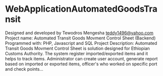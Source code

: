 # WebApplicationAutomatedGoodsTransit
Designed and developed by Tewodros Mengesha
teddy1496@yahoo.com 
Project name: Automated Transit Goods Movment Control Sheet  (Backend) 
Programmed with: PHP, Javascript and SQL 
Project Description: Automated Transit Goods Movment Control Sheet is solution designed for Ethiopian Customs Authority. 
The system register imported/exported items and it helps to track items. Administrator can create user account, generate report based on imported or exported items, officer's who worked on specific port and check points...
